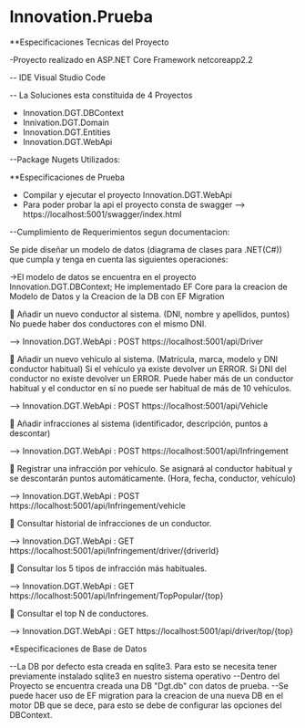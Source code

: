 # Innovation.Prueba

**Especificaciones Tecnicas del Proyecto

-Proyecto realizado en ASP.NET Core Framework netcoreapp2.2

-- IDE Visual Studio Code

-- La Soluciones esta constituida de 4 Proyectos

- Innovation.DGT.DBContext
- Innivation.DGT.Domain
- Innovation.DGT.Entities
- Innovation.DGT.WebApi

--Package Nugets Utilizados:


<PackageReference Include="AutoMapper.Extensions.Microsoft.DependencyInjection" Version="6.0.0" />
<PackageReference Include="Microsoft.AspNetCore.App" />
<PackageReference Include="Microsoft.AspNetCore.Razor.Design" Version="2.2.0" PrivateAssets="All" />
<PackageReference Include="Microsoft.EntityFrameworkCore" Version="2.2.1" />
<PackageReference Include="Microsoft.EntityFrameworkCore.Sqlite" Version="2.2.1" />
<PackageReference Include="Swashbuckle.AspNetCore" Version="4.0.1" />


**Especificaciones de Prueba

- Compilar y ejecutar el proyecto Innovation.DGT.WebApi
- Para poder probar la api el proyecto consta de swagger --> https://localhost:5001/swagger/index.html


--Cumplimiento de Requerimientos segun documentacion:

Se pide diseñar un modelo de datos (diagrama de clases para .NET(C#)) que
cumpla y tenga en cuenta las siguientes operaciones:

->El modelo de datos se encuentra en el proyecto Innovation.DGT.DBContext; He implementado EF Core para la creacion de Modelo de Datos y la Creacion de la DB con EF Migration

 Añadir un nuevo conductor al sistema. (DNI, nombre y apellidos,
puntos) No puede haber dos conductores con el mismo DNI.

--> Innovation.DGT.WebApi : POST https://localhost:5001/api/Driver



 Añadir un nuevo vehículo al sistema. (Matrícula, marca, modelo y DNI
conductor habitual) Si el vehículo ya existe devolver un ERROR. Si DNI
del conductor no existe devolver un ERROR. Puede haber más de un
conductor habitual y el conductor en sí no puede ser habitual de más
de 10 vehículos.


--> Innovation.DGT.WebApi : POST https://localhost:5001/api/Vehicle


 Añadir infracciones al sistema (identificador, descripción, puntos a
descontar)

--> Innovation.DGT.WebApi : POST https://localhost:5001/api/Infringement


 Registrar una infracción por vehículo. Se asignará al conductor
habitual y se descontarán puntos automáticamente. (Hora, fecha,
conductor, vehículo)

--> Innovation.DGT.WebApi : POST https://localhost:5001/api/Infringement/vehicle

 Consultar historial de infracciones de un conductor.

--> Innovation.DGT.WebApi : GET https://localhost:5001/api/Infringement/driver/{driverId}

 Consultar los 5 tipos de infracción más habituales.

--> Innovation.DGT.WebApi : GET https://localhost:5001/api/Infringement/TopPopular/{top}

 Consultar el top N de conductores.

--> Innovation.DGT.WebApi : GET https://localhost:5001/api/driver/top/{top}



*Especificaciones de Base de Datos

--La DB por defecto esta creada en sqlite3. Para esto se necesita tener previamente instalado sqlite3 en nuestro sistema operativo
--Dentro del Proyecto se encuentra creada una DB "Dgt.db" con datos de prueba.
--Se puede hacer uso de EF migration para la creacion de una nueva DB en el motor DB que se dece, para esto se debe de configurar las opciones del DBContext.












